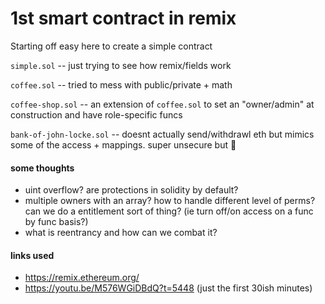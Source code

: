 # 1st smart contract in remix

Starting off easy here to create a simple contract

`simple.sol` -- just trying to see how remix/fields work

`coffee.sol` -- tried to mess with public/private + math

`coffee-shop.sol` -- an extension of `coffee.sol` to set an "owner/admin" at construction and have role-specific funcs

`bank-of-john-locke.sol` -- doesnt actually send/withdrawl eth but mimics some of the access + mappings. super unsecure but :shrug:

#### some thoughts
  - uint overflow? are protections in solidity by default?
  - multiple owners with an array? how to handle different level of perms? can we do a entitlement sort of thing? (ie turn off/on access on a func by func basis?)
  - what is reentrancy and how can we combat it?

#### links used
  - https://remix.ethereum.org/
  - https://youtu.be/M576WGiDBdQ?t=5448 (just the first 30ish minutes)
